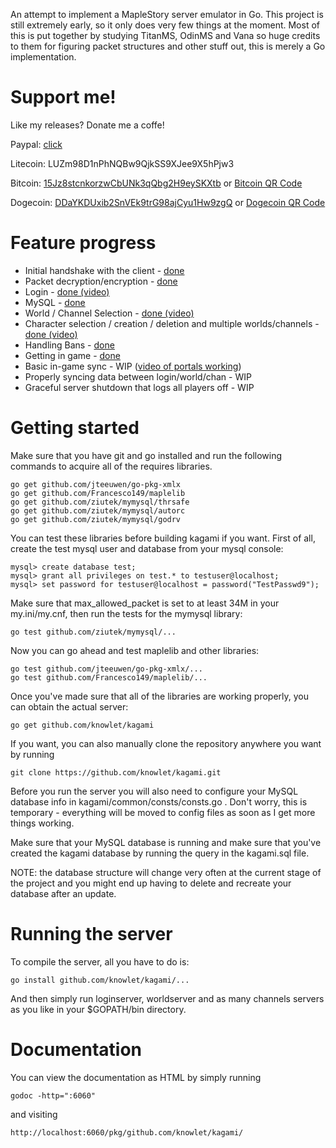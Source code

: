 An attempt to implement a MapleStory server emulator in Go.
This project is still extremely early, so it only does very few things at the moment.
Most of this is put together by studying TitanMS, OdinMS and Vana so huge 
credits to them for figuring packet structures and other stuff out, this is merely a Go implementation.

Support me!
============
Like my releases? Donate me a coffe!

Paypal: [click](http://hnng.moe/6M)

Litecoin: LUZm98D1nPhNQBw9QjkSS9XJee9X5hPjw3

Bitcoin: [15Jz8stcnkorzwCbUNk3qQbg2H9eySKXtb](bitcoin:15Jz8stcnkorzwCbUNk3qQbg2H9eySKXtb?label=donations) or [Bitcoin QR Code](http://hnng.moe/f/CM)

Dogecoin: [DDaYKDUxib2SnVEk9trG98ajCyu1Hw9zgQ](dogecoin:DDaYKDUxib2SnVEk9trG98ajCyu1Hw9zgQ?label=donations&message=wow%20much%20donate%20very%20thanks) or [Dogecoin QR Code](http://hnng.moe/f/CL)

Feature progress
============
* Initial handshake with the client - [done](http://www.hnng.moe/f/49)
* Packet decryption/encryption - [done](http://hnng.moe/f/4m)
* Login - [done (video)](http://hnng.moe/f/5N)
* MySQL - [done](http://www.hnng.moe/f/5H)
* World / Channel Selection - [done (video)](http://hnng.moe/f/6N)
* Character selection / creation / deletion and multiple worlds/channels - [done (video)](http://www.hnng.moe/f/7m)
* Handling Bans - [done](http://www.hnng.moe/f/5Q)
* Getting in game - [done](http://hnng.moe/f/Ai)
* Basic in-game sync - WIP ([video of portals working](http://hnng.moe/f/CK))
* Properly syncing data between login/world/chan - WIP
* Graceful server shutdown that logs all players off - WIP

Getting started
============
Make sure that you have git and go installed and run the following commands to acquire all of the requires libraries.

	go get github.com/jteeuwen/go-pkg-xmlx 
	go get github.com/Francesco149/maplelib
	go get github.com/ziutek/mymysql/thrsafe
	go get github.com/ziutek/mymysql/autorc
	go get github.com/ziutek/mymysql/godrv

You can test these libraries before building kagami if you want.
First of all, create the test mysql user and database from your mysql console:

	mysql> create database test;
	mysql> grant all privileges on test.* to testuser@localhost;
	mysql> set password for testuser@localhost = password("TestPasswd9");
	
Make sure that max_allowed_packet is set to at least 34M in your my.ini/my.cnf, then run the tests for the mymysql library:

	go test github.com/ziutek/mymysql/...
	
Now you can go ahead and test maplelib and other libraries:
	
	go test github.com/jteeuwen/go-pkg-xmlx/...
	go test github.com/Francesco149/maplelib/...

Once you've made sure that all of the libraries are working properly, you can obtain the actual server:

	go get github.com/knowlet/kagami

If you want, you can also manually clone the repository anywhere you want by running

	git clone https://github.com/knowlet/kagami.git
    
Before you run the server you will also need to configure your MySQL database 
info in kagami/common/consts/consts.go . Don't worry, this is temporary - 
everything will be moved to config files as soon as I get more things working.

Make sure that your MySQL database is running and make sure that you've created 
the kagami database by running the query in the kagami.sql file.

NOTE: the database structure will change very often at the current stage of the project and you might end up having to delete and recreate your database after an update.
    
Running the server
============
To compile the server, all you have to do is:

	go install github.com/knowlet/kagami/...

And then simply run loginserver, worldserver and as many channels servers as you like in your $GOPATH/bin directory.
    
Documentation
============
You can view the documentation as HTML by simply running

	godoc -http=":6060"

and visiting

	http://localhost:6060/pkg/github.com/knowlet/kagami/
